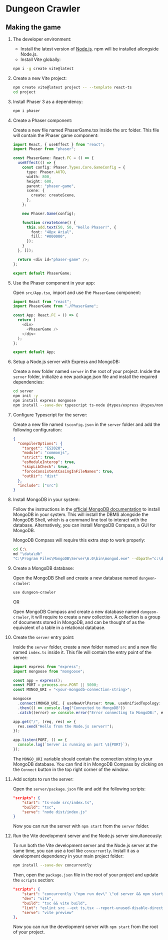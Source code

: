 # Dungeon Crawler

## Making the game

1.  The developer environment:

    - Install the latest version of [Node.js](https://nodejs.org/en/). npm will be installed allongside Node.js.
    - Install Vite globally:

    ```bash
    npm i -g create vite@latest
    ```

2.  Create a new Vite project:

    ```bash
    npm create vite@latest project -- --template react-ts
    cd project
    ```

3.  Install Phaser 3 as a dependency:

    ```bash
    npm i phaser
    ```

4.  Create a Phaser component:

    Create a new file named PhaserGame.tsx inside the src folder. This file will contain the Phaser game component:

    ```typescript
    import React, { useEffect } from "react";
    import Phaser from "phaser";

    const PhaserGame: React.FC = () => {
      useEffect(() => {
        const config: Phaser.Types.Core.GameConfig = {
          type: Phaser.AUTO,
          width: 800,
          height: 600,
          parent: "phaser-game",
          scene: {
            create: createScene,
          },
        };

        new Phaser.Game(config);

        function createScene() {
          this.add.text(50, 50, "Hello Phaser!", {
            font: "48px Arial",
            fill: "#000000",
          });
        }
      }, []);

      return <div id="phaser-game" />;
    };

    export default PhaserGame;
    ```

5.  Use the Phaser component in your app:

    Open `src/App.tsx`, import and use the `PhaserGame` component:

    ```typescript
    import React from "react";
    import PhaserGame from "./PhaserGame";

    const App: React.FC = () => {
      return (
        <div>
          <PhaserGame />
        </div>
      );
    };

    export default App;
    ```

6.  Setup a Node.js server with Express and MongoDB:

    Create a new folder named `server` in the root of your project. Inside the `server` folder, initialize a new package.json file and install the required dependencies:

    ```bash
    cd server
    npm init -y
    npm install express mongoose
    npm install --save-dev typescript ts-node @types/express @types/mongoose
    ```

7.  Configure Typescript for the server:

    Create a new file named `tsconfig.json` in the `server` folder and add the following configuration:

    ```json
    {
      "compilerOptions": {
        "target": "ES2020",
        "module": "commonjs",
        "strict": true,
        "esModuleInterop": true,
        "skipLibCheck": true,
        "forceConsistentCasingInFileNames": true,
        "outDir": "dist"
      },
      "include": ["src"]
    }
    ```

8.  Install MongoDB in your system:

    Follow the instructions in the [official MongoDB documentation](https://www.mongodb.com/docs/manual/tutorial/install-mongodb-on-windows/#install-mongodb-community-edition) to install MongoDB in your system. This will install the DBMS alongside the MongoDB Shell, which is a command line tool to interact with the database. Alternatively, you can install MongoDB Compass, a GUI for MongoDB.

    MongoDB Compass will require this extra step to work properly:

    ```bash
    cd C:\
    md "\data\db"
    "C:\Program Files\MongoDB\Server\6.0\bin\mongod.exe" --dbpath="c:\data\db"
    ```

9.  Create a MongoDB database:

    Open the MongoDB Shell and create a new database named `dungeon-crawler`:

    ```bash
    use dungeon-crawler
    ```

    OR

    Open MongoDB Compass and create a new database named `dungeon-crawler`, it will require to create a new collection. A collection is a group of documents stored in MongoDB, and can be thought of as the equivalent of a table in a relational database.

10. Create the `server` entry point:

    Inside the `server` folder, create a new folder named `src` and a new file named `index.ts` inside it. This file will contain the entry point of the server:

    ```typescript
    import express from "express";
    import mongoose from "mongoose";

    const app = express();
    const PORT = process.env.PORT || 5000;
    const MONGO_URI = "<your-mongodb-connection-string>";

    mongoose
      .connect(MONGO_URI, { useNewUrlParser: true, useUnifiedTopology: true })
      .then(() => console.log("Connected to MongoDB"))
      .catch((error) => console.error("Error connecting to MongoDB:", error));

    app.get("/", (req, res) => {
      res.send("Hello from the Node.js server!");
    });

    app.listen(PORT, () => {
      console.log(`Server is running on port \${PORT}`);
    });
    ```

    The `MONGO_URI` variable should contain the connection string to your MongoDB database. You can find it in MongoDB Compass by clicking on the `Connect` button in the top right corner of the window.

11. Add scripts to run the server:

    Open the `server/package.json` file and add the following scripts:

    ```json
    "scripts": {
    	"start": "ts-node src/index.ts",
    	"build": "tsc",
    	"serve": "node dist/index.js"
    }
    ```

    Now you can run the server with `npm start` from the `server` folder.

12. Run the Vite development server and the Node.js server simultaneously:

    To run both the Vite development server and the Node.js server at the same time, you can use a tool like `concurrently`. Install it as a development dependency in your main project folder:

    ```bash
    npm install --save-dev concurrently
    ```

    Then, open the `package.json` file in the root of your project and update the `scripts` section:

    ```json
    "scripts": {
    	"start": "concurrently \"npm run dev\" \"cd server && npm start\"",
    	"dev": "vite",
    	"build": "tsc && vite build",
    	"lint": "eslint src --ext ts,tsx --report-unused-disable-directives --max-warnings 0",
    	"serve": "vite preview"
    },
    ```

    Now you can run the development server with `npm start` from the root of your project.
